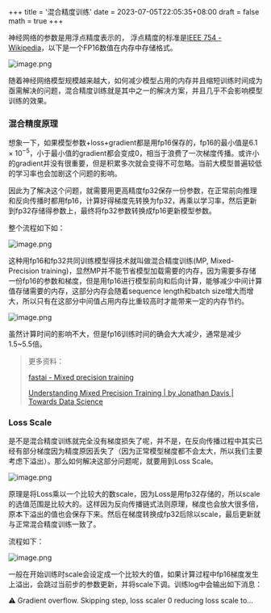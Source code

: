 +++
title = '混合精度训练'
date = 2023-07-05T22:05:35+08:00
draft = false
math = true
+++

神经网络的参数是用浮点精度表示的， 浮点精度的标准是[IEEE 754 - Wikipedia](https://en.wikipedia.org/wiki/IEEE_754)，以下是一个FP16数值在内存中存储格式。


![image.png](https://p1-juejin.byteimg.com/tos-cn-i-k3u1fbpfcp/69dad0f777664397b6fd63a0e51ce01b~tplv-k3u1fbpfcp-watermark.image?)

随着神经网络模型规模越来越大，如何减少模型占用的内存并且缩短训练时间成为亟需解决的问题，混合精度训练就是其中之一的解决方案，并且几乎不会影响模型训练的效果。

### 混合精度原理

想象一下，如果模型参数+loss+gradient都是用fp16保存的，fp16的最小值是$6.1\times 10^{-5}$，小于最小值的gradient都会变成0，相当于浪费了一次梯度传播。或许小的gradient并没有很重要，但是积累多次就会变得不可忽略。当前大模型普遍较低的学习率也会加剧这个问题的影响。

因此为了解决这个问题，就需要用更高精度fp32保存一份参数，在正常前向推理和反向传播时都用fp16，计算好得梯度先转换为fp32，再乘以学习率，然后更新到fp32存储得参数上，最终将fp32参数转换成fp16更新模型参数。

整个流程如下如：

![image.png](https://p1-juejin.byteimg.com/tos-cn-i-k3u1fbpfcp/44c5d5434195494497788c6c8696486a~tplv-k3u1fbpfcp-watermark.image?)

这种用fp16和fp32共同训练模型得技术就叫做混合精度训练(MP, Mixed-Precision training)，显然MP并不能节省模型加载需要的内存，因为需要多存储一份fp16的参数和梯度，但是用fp16进行模型前向和后向计算，能够减少中间计算值存储需要的内存，这部分内存会随着sequence length和batch size增大而增大，所以只有在这部分中间值占用内存比重较高时才能带来一定的内存节约。

![image.png](https://p1-juejin.byteimg.com/tos-cn-i-k3u1fbpfcp/c804603140bf452380710e1cf0912b2e~tplv-k3u1fbpfcp-watermark.image?)

虽然计算时间的影响不大，但是fp16训练时间的确会大大减少，通常是减少1.5~5.5倍。

> 更多资料：
>
> [fastai - Mixed precision training](https://docs.fast.ai/callback.fp16.html#A-little-bit-of-theory)
>
> [Understanding Mixed Precision Training | by Jonathan Davis | Towards Data Science](https://towardsdatascience.com/understanding-mixed-precision-training-4b246679c7c4)

### Loss Scale

是不是混合精度训练就完全没有梯度损失了呢，并不是，在反向传播过程中其实已经有部分梯度因为精度原因丢失了（因为正常模型梯度都不会太大，所以我们主要考虑下溢出）。那么如何解决这部分问题呢，就要用到Loss Scale。

![image.png](https://p9-juejin.byteimg.com/tos-cn-i-k3u1fbpfcp/4e30527b86d24f16b20b39ef4fac41b8~tplv-k3u1fbpfcp-watermark.image?)

原理是将Loss乘以一个比较大的数scale，因为Loss是用fp32存储的，所以scale的选值范围是比较大的。这样因为反向传播链式法则原理，梯度也会放大很多倍，原本下溢出的值也会保存下来。然后在梯度转换成fp32后除以scale，最后更新就与正常混合精度训练一致了。

流程如下：

![image.png](https://p3-juejin.byteimg.com/tos-cn-i-k3u1fbpfcp/a7c0424fa10f40ddbb67f202e05f73fd~tplv-k3u1fbpfcp-watermark.image?)

一般在开始训练时scale会设定成一个比较大的值，如果计算过程中fp16梯度发生上溢出，会跳过当前步的参数更新，并将scale下调。训练log中会输出如下消息：

<aside> ⚠️ Gradient overflow. Skipping step, loss scaler 0 reducing loss scale to…

</aside>